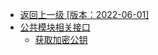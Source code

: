 - [返回上一级 [版本：2022-06-01]](开放API/云规范接口/版本：2022-06-01/_sidebar.md)
- [公共模块相关接口](开放API/云规范接口/版本：2022-06-01/公共模块相关接口/)
  - [获取加密公钥](开放API/云规范接口/版本：2022-06-01/公共模块相关接口/获取加密公钥.md)
